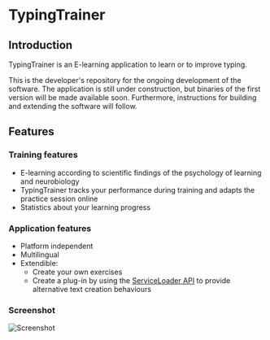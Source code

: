 # TypingTrainer

## Introduction

TypingTrainer is an E-learning application to learn or to improve typing.

This is the developer's repository for the ongoing development of the software. The
application is still under construction, but binaries of the first version will be
made available soon. Furthermore, instructions for building and extending the software
will follow.

## Features

### Training features

* E-learning according to scientific findings of the psychology of learning and neurobiology
* TypingTrainer tracks your performance during training and adapts the practice session online
* Statistics about your learning progress

### Application features

* Platform independent
* Multilingual
* Extendible:
  * Create your own exercises
  * Create a plug-in by using the [ServiceLoader API](https://docs.oracle.com/javase/tutorial/ext/basics/spi.html) to provide alternative text creation behaviours

### Screenshot

![Screenshot](https://raw.githubusercontent.com/Spunc/TypingTrainer/master/github_doc_resources/TypingTrainer.png)

### 
